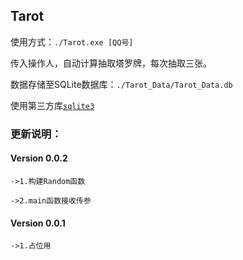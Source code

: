 ## Tarot

使用方式：`./Tarot.exe [QQ号]`

传入操作人，自动计算抽取塔罗牌，每次抽取三张。

数据存储至SQLite数据库：`./Tarot_Data/Tarot_Data.db`

使用第三方库[`sqlite3`](https://github.com/Ginsakura/QQbot_cpp/tree/main/Library)

### 更新说明：
#### Version 0.0.2

`->1.构建Random函数`

`->2.main函数接收传参`

#### Version 0.0.1

`->1.占位用`
